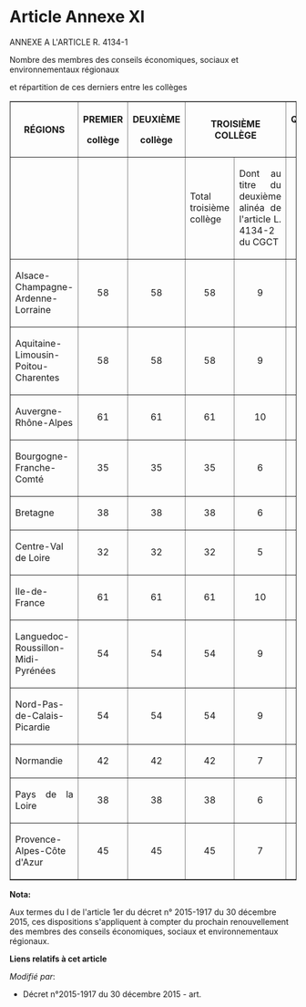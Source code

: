 # Article Annexe XI

ANNEXE A L'ARTICLE R. 4134-1

Nombre des membres des conseils économiques, sociaux et environnementaux régionaux

et répartition de ces derniers entre les collèges 

<table border="1">
  <tbody>
    <tr>
      <th>RÉGIONS 

</th>
      <th>

PREMIER 

collège 

</th>
      <th>

DEUXIÈME 

collège 

</th>
      <th colspan="2">

TROISIÈME COLLÈGE 

</th>
      <th>

QUATRIÈME 

collège 

</th>
      <th>

TOTAL 

</th>
    </tr>
    <tr>
      <td align="left" valign="middle"> </td>
      <td align="left" valign="middle"> </td>
      <td valign="middle" align="left"> </td>
      <td align="justify" valign="middle">

Total troisième collège 

</td>
      <td valign="middle" align="justify">

Dont au titre du deuxième alinéa de l'article L. 4134-2 du CGCT 

</td>
      <td align="left" valign="middle"> </td>
      <td valign="middle" align="left"> </td>
    </tr>
    <tr>
      <td align="justify" valign="middle">

Alsace-Champagne-Ardenne-Lorraine 

</td>
      <td align="center" valign="middle">

58 

</td>
      <td align="center" valign="middle">

58 

</td>
      <td valign="middle" align="center">

58 

</td>
      <td align="center" valign="middle">

9 

</td>
      <td align="center" valign="middle">

6 

</td>
      <td align="center" valign="middle">

180 

</td>
    </tr>
    <tr>
      <td align="justify" valign="middle">

Aquitaine-Limousin-Poitou-Charentes 

</td>
      <td valign="middle" align="center">

58 

</td>
      <td align="center" valign="middle">

58 

</td>
      <td valign="middle" align="center">

58 

</td>
      <td align="center" valign="middle">

9 

</td>
      <td align="center" valign="middle">

6 

</td>
      <td align="center" valign="middle">

180 

</td>
    </tr>
    <tr>
      <td valign="middle" align="justify">

Auvergne-Rhône-Alpes 

</td>
      <td valign="middle" align="center">

61 

</td>
      <td align="center" valign="middle">

61 

</td>
      <td valign="middle" align="center">

61 

</td>
      <td valign="middle" align="center">

10 

</td>
      <td valign="middle" align="center">

7 

</td>
      <td align="center" valign="middle">

190 

</td>
    </tr>
    <tr>
      <td align="justify" valign="middle">

Bourgogne-Franche-Comté 

</td>
      <td align="center" valign="middle">

35 

</td>
      <td align="center" valign="middle">

35 

</td>
      <td valign="middle" align="center">

35 

</td>
      <td valign="middle" align="center">

6 

</td>
      <td align="center" valign="middle">

5 

</td>
      <td valign="middle" align="center">

110 

</td>
    </tr>
    <tr>
      <td valign="middle" align="justify">

Bretagne 

</td>
      <td valign="middle" align="center">

38 

</td>
      <td valign="middle" align="center">

38 

</td>
      <td align="center" valign="middle">

38 

</td>
      <td align="center" valign="middle">

6 

</td>
      <td valign="middle" align="center">

6 

</td>
      <td valign="middle" align="center">

120 

</td>
    </tr>
    <tr>
      <td valign="middle" align="justify">

Centre-Val de Loire 

</td>
      <td valign="middle" align="center">

32 

</td>
      <td align="center" valign="middle">

32 

</td>
      <td align="center" valign="middle">

32 

</td>
      <td valign="middle" align="center">

5 

</td>
      <td align="center" valign="middle">

4 

</td>
      <td valign="middle" align="center">

100 

</td>
    </tr>
    <tr>
      <td valign="middle" align="justify">

Ile-de-France 

</td>
      <td align="center" valign="middle">

61 

</td>
      <td align="center" valign="middle">

61 

</td>
      <td align="center" valign="middle">

61 

</td>
      <td align="center" valign="middle">

10 

</td>
      <td align="center" valign="middle">

7 

</td>
      <td valign="middle" align="center">

190 

</td>
    </tr>
    <tr>
      <td align="justify" valign="middle">

Languedoc-Roussillon-Midi-Pyrénées 

</td>
      <td align="center" valign="middle">

54 

</td>
      <td valign="middle" align="center">

54 

</td>
      <td valign="middle" align="center">

54 

</td>
      <td valign="middle" align="center">

9 

</td>
      <td valign="middle" align="center">

8 

</td>
      <td valign="middle" align="center">

170 

</td>
    </tr>
    <tr>
      <td align="justify" valign="middle">

Nord-Pas-de-Calais-Picardie 

</td>
      <td align="center" valign="middle">

54 

</td>
      <td valign="middle" align="center">

54 

</td>
      <td align="center" valign="middle">

54 

</td>
      <td valign="middle" align="center">

9 

</td>
      <td align="center" valign="middle">

8 

</td>
      <td valign="middle" align="center">

170 

</td>
    </tr>
    <tr>
      <td valign="middle" align="justify">

Normandie 

</td>
      <td valign="middle" align="center">

42 

</td>
      <td align="center" valign="middle">

42 

</td>
      <td align="center" valign="middle">

42 

</td>
      <td align="center" valign="middle">

7 

</td>
      <td align="center" valign="middle">

4 

</td>
      <td valign="middle" align="center">

130 

</td>
    </tr>
    <tr>
      <td align="justify" valign="middle">

Pays de la Loire 

</td>
      <td align="center" valign="middle">

38 

</td>
      <td align="center" valign="middle">

38 

</td>
      <td valign="middle" align="center">

38 

</td>
      <td align="center" valign="middle">

6 

</td>
      <td valign="middle" align="center">

6 

</td>
      <td valign="middle" align="center">

120 

</td>
    </tr>
    <tr>
      <td align="justify" valign="middle">

Provence-Alpes-Côte d'Azur 

</td>
      <td valign="middle" align="center">

45 

</td>
      <td valign="middle" align="center">

45 

</td>
      <td valign="middle" align="center">

45 

</td>
      <td align="center" valign="middle">

7 

</td>
      <td align="center" valign="middle">

5 

</td>
      <td align="center" valign="middle">

140</td>
    </tr>
  </tbody>
</table>

**Nota:**

Aux termes du I de l'article 1er du décret n° 2015-1917 du 30 décembre 2015, ces dispositions s'appliquent à compter du
prochain renouvellement des membres des conseils économiques, sociaux et environnementaux régionaux.

**Liens relatifs à cet article**

_Modifié par_:

  - Décret n°2015-1917 du 30 décembre 2015 - art.
